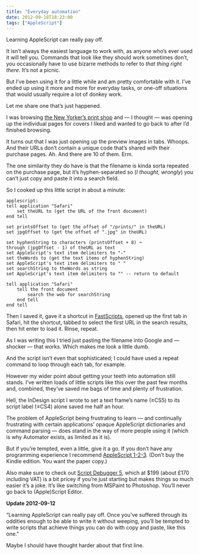 ```yaml
---
title: "Everyday automation"
date: 2012-09-18T18:23:00
tags: ["AppleScript"]
---
```


Learning AppleScript can really pay off.

It isn’t always the easiest language to work with, as anyone who’s ever used it will tell you. Commands that look like they should work sometimes don’t, you occasionally have to use bizarre methods to refer to *that thing right there*. It’s not a picnic.

But I’ve been using it for a little while and am pretty comfortable with it. I’ve ended up using it more and more for everyday tasks, or one-off situations that would usually require a lot of donkey work.

Let me share one that’s just happened.

I was browsing [the New Yorker’s print shop][nwykr] and — I thought — was opening up the individual pages for covers I liked and wanted to go back to after I’d finished browsing.

It turns out that I was just opening up the preview images in tabs. Whoops. And their URLs don’t contain a unique code that’s shared with their purchase pages. Ah. And there are 10 of them. Erm.

The one similarity they do have is that the filename is kinda sorta repeated on the purchase page, but it’s hyphen-separated so (*I thought, wrongly*) you can’t just copy and paste it into a search field.

So I cooked up this little script in about a minute:

    applescript:
    tell application "Safari"
        set theURL to (get the URL of the front document)
    end tell

    set printsOffset to (get the offset of "/prints/" in theURL)
    set jpgOffset to (get the offset of ".jpg" in theURL)

    set hyphenString to characters (printsOffset + 8) ¬
    through (jpgOffset - 1) of theURL as text
    set AppleScript's text item delimiters to "-"
    set theWords to (get the text items of hyphenString)
    set AppleScript's text item delimiters to " "
    set searchString to theWords as string
    set AppleScript's text item delimiters to "" -- return to default

    tell application "Safari"
        tell the front document
            search the web for searchString
        end tell
    end tell

Then I saved it, gave it a shortcut in [FastScripts][fs], opened up the first tab in Safari, hit the shortcut, tabbed to select the first URL in the search results, then hit enter to load it. Rinse, repeat.

As I was writing this I tried just pasting the filename into Google and — shocker — that works. Which makes me look a little dumb.

And the script isn’t even that sophisticated; I could have used a repeat command to loop through each tab, for example.

However my wider point about getting your teeth into automation still stands. I’ve written loads of little scripts like this over the past few months and, combined, they’ve saved me bags of time and plenty of frustration.

Hell, the InDesign script I wrote to set a text frame’s name (≥CS5) to its script label (≤CS4) alone saved me half an hour.

The problem of AppleScript being frustrating to learn — and continually frustrating with certain applications’ opaque AppleScript dictionaries and command parsing — does stand in the way of more people using it (which is why Automator exists, as limited as it is).

But if you’re tempted, even a little, give it a go. If you don’t have any programming experience I recommend [AppleScript 1-2-3][a123]. (Don’t buy the Kindle edition. You want the paper copy.)

Also make sure to check out [Script Debugger 5][sd5], which at $199 (about £170 including VAT) is a bit pricey if you’re just starting but makes things so much easier it’s a joke. It’s like switching from MSPaint to Photoshop. You’ll never go back to (Apple)Script Editor.

<div class="flag">
  <p><strong>Update 2012-09-12</p></strong>
  <p>“Learning AppleScript can really pay off. Once you’ve suffered through its oddities enough to be able to write it without weeping, you’ll be tempted to write scripts that achieve things you can do with copy and paste, like this one.”</p>
  <p>Maybe I should have thought harder about that first line.</p>
</div>

[nwykr]:    http://www.condenaststore.com/-se/newyorkerstore.htm
[fs]:   http://www.red-sweater.com/fastscripts/
[a123]: http://www.amazon.co.uk/AppleScript-1-2-3-Self-Paced-Learning-Training/dp/0321149319/ref=sr_1_1?ie=UTF8&qid=1347986804&sr=8-1
[sd5]:  http://www.latenightsw.com
